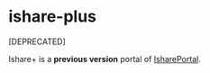 # ishare-plus

[DEPRECATED]

Ishare+ is a **previous version** portal of [IsharePortal](https://github.com/heiswayi/ishareportal).
